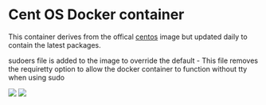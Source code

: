 # Cent OS Docker container


This container derives from the offical [centos](https://hub.docker.com/_/centos)
image but updated daily to contain the latest packages.

sudoers file is added to the image to override the default - This file removes the requiretty option
to allow the docker container to function without tty when using sudo

<a href="http://microbadger.com/images/vcatechnology/centos" title="Get your own image badge on microbadger.com"><img src="https://images.microbadger.com/badges/image/vcatechnology/centos.svg"></a>
<a href="http://microbadger.com/images/vcatechnology/centos" title="Get your own version badge on microbadger.com"><img src="https://images.microbadger.com/badges/version/vcatechnology/centos.svg"></a>
